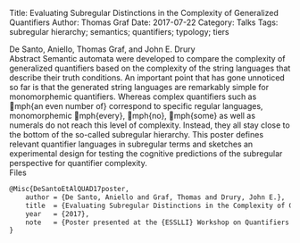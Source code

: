 Title: Evaluating Subregular Distinctions in the Complexity of Generalized Quantifiers
Author: Thomas Graf
Date: 2017-07-22
Category: Talks
Tags: subregular hierarchy; semantics; quantifiers; typology; tiers

<div markdown class="authors">
De Santo, Aniello, Thomas Graf, and John E. Drury
</div>

<div markdown class="abstract">
<span id="abstract-title">Abstract</span>
Semantic automata were developed to compare the complexity of generalized quantifiers based on the complexity of the string languages that describe their truth conditions.
An important point that has gone unnoticed so far is that the generated string languages are remarkably simple for monomorphemic quantifiers.
Whereas complex quantifiers such as mph{an even number of} correspond to specific regular languages, monomorphemic mph{every}, mph{no}, mph{some} as well as numerals do not reach this level of complexity.
Instead, they all stay close to the bottom of the so-called subregular hierarchy.
This poster defines relevant quantifier languages in subregular terms and sketches an experimental design for testing the cognitive predictions of the subregular perspective for quantifier complexity.
</div>

<div markdown class="files">
<span id="files-title">Files</span>
</div>

~~~latex
@Misc{DeSantoEtAlQUAD17poster,
    author = {De Santo, Aniello and Graf, Thomas and Drury, John E.},
    title  = {Evaluating Subregular Distinctions in the Complexity of Generalized Quantifiers},
    year   = {2017},
    note   = {Poster presented at the {ESSLLI} Workshop on Quantifiers and Determiners ({QUAD} 2017), July 17 -- 21, University of Toulouse, France}
}
~~~

